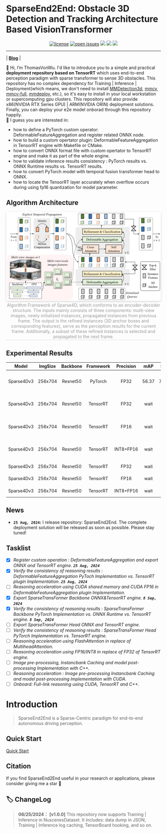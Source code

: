 # SparseEnd2End: Obstacle 3D Detection and Tracking Architecture Based VisionTransformer
<div align="center">

[![license](https://img.shields.io/github/license/ThomasVonWu/SparseEnd2End
)](https://github.com/ThomasVonWu/SparseEnd2End/blob/main/LICENSE)
[![open issues](https://img.shields.io/github/issues-raw/ThomasVonWu/SparseEnd2End
)](https://github.com/ThomasVonWu/SparseEnd2End/issues)
<img src="https://img.shields.io/github/repo-size/ThomasVonWu/SparseEnd2End.svg"/>
<img src="https://img.shields.io/badge/language-c++ | cuda-red.svg"/>
<img src="https://img.shields.io/github/stars/ThomasVonWu/SparseEnd2End.svg"/>

</div>

--------------------------------------------------------------------------------
| [**Blog**](https://zhuanlan.zhihu.com/p/715179777) |  

👋 Hi, I’m ThomasVonWu. I'd like to introduce you to a  simple and practical **deployment repository based on TensorRT** which uses end-to-end perception paradigm with sparse transformer to sense 3D obstacles. This repository has no complex dependency for Training | Inference | Deployment(which means, we don't need to install [MMDetection3d](https://github.com/open-mmlab/mmdetection3d), [mmcv](https://github.com/open-mmlab/mmcv), [mmcv-full](https://github.com/open-mmlab/mmcv), [mmdeploy](https://github.com/open-mmlab/mmdeploy), etc.), so it's easy to install in your local workstation or supercomputing gpu clusters. This repository will also provide x86(NVIDIA RTX  Series GPU) | ARM(NVIDIA ORIN) deployment solutions. Finally, you can deploy your e2e model onborad through this repository happily.  
👀 I guess you are interested in:  
- how to define a PyTorch custom operator: DeformableFeatureAggregation and register related ONNX node.
- how to build a custom opertator plugin: DeformableFeatureAggregation in TensorRT engine with Makefile or CMake.
- how to convert ONNX format file with custom opertator to TensorRT engine and make it as  part of the whole  engine.
- how to validate inference results consistency : PyTorch results vs. ONNX Runtime results vs. TensorRT results.
- how to convert PyTorch model with temporal fusion transformer head to ONNX.
- how to locate the TensorRT layer accurately when overflow occurs during using fp16 quantization for model parameter.

## Algorithm Architecture
<center>
    <img style="border-radius: 0.3125em;
    box-shadow: 0 2px 4px 0 rgba(34,36,38,.12),0 2px 10px 0 rgba(34,36,38,.08);" 
    src="resources/images/sparse4d_architecture.jpg" width="1000">
    <br>
    <div style="color:orange; border-bottom: 1px solid #d9d9d9;
    display: inline-block;
    color: #999;
    padding: 2px;">Algorithm Framework of Sparse4D, which conforms to an encoder-decoder structure. The inputs mainly consists of three components: multi-view images, newly initialized instances, propagated instances from previous frame. The output is the refined instances (3D anchor boxes and corresponding features), serve as the perception results for the current frame. Additionally, a subset of these refined instances is selected and propagated to the next frame.</div>
</center>


## Experimental Results
|         **Model**        | **ImgSize** | **Backbone** | **Framework** | **Precision** | **mAP** | **NDS** | **FPS** |                  **GPU**                  | **config**| **ckpt**|**onnx**|**engine**|
|:----------------------------:|:-------------------:|:------------------------:|:------------------------:|:----------------------:|:--------------:|:-------------:|:-------------:|:----------------:|:----------------:|:----------------:|:----------------:|:----------------:|
|         Sparse4Dv3      |    256x704     |     Resnet50    |           PyTorch       |            FP32        |     56.37     |     70.97    |     19.8     | NVIDIA GeForce RTX 3090 |[config](dataset/config/sparse4d_temporal_r50_1x1_bs1_256x704_mini.py)|[ckpt](https://drive.google.com/file/d/1sSMNB7T7LPKSr8nD9S_tSiu1mJrFMZ1I/view?usp=sharing)|     --     |     --     |
|         Sparse4Dv3      |    256x704     |     Resnet50    |          TensorRT     |            FP32        |      wait       |     wait      |     wait     | NVIDIA GeForce RTX 3090 |[config](dataset/config/sparse4d_temporal_r50_1x1_bs1_256x704_mini.py)|[ckpt](https://drive.google.com/file/d/1sSMNB7T7LPKSr8nD9S_tSiu1mJrFMZ1I/view?usp=sharing)|     wait     |     wait     |
|         Sparse4Dv3      |    256x704     |     Resnet50    |          TensorRT     |            FP16        |      wait       |     wait      |     wait     | NVIDIA GeForce RTX 3090 |[config](dataset/config/sparse4d_temporal_r50_1x1_bs1_256x704_mini.py)|[ckpt](https://drive.google.com/file/d/1sSMNB7T7LPKSr8nD9S_tSiu1mJrFMZ1I/view?usp=sharing)|     wait     |     wait     |
|         Sparse4Dv3      |    256x704     |     Resnet50    |          TensorRT     |    INT8+FP16    |      wait       |     wait      |     wait     | NVIDIA GeForce RTX 3090 |[config](dataset/config/sparse4d_temporal_r50_1x1_bs1_256x704_mini.py)|[ckpt](https://drive.google.com/file/d/1sSMNB7T7LPKSr8nD9S_tSiu1mJrFMZ1I/view?usp=sharing)|     wait     |     wait     |
|         Sparse4Dv3      |    256x704     |     Resnet50    |          TensorRT     |            FP32        |      wait       |     wait      |     wait     |          NVIDIA ORIN      |[config](dataset/config/sparse4d_temporal_r50_1x1_bs1_256x704_mini.py)|[ckpt](https://drive.google.com/file/d/1sSMNB7T7LPKSr8nD9S_tSiu1mJrFMZ1I/view?usp=sharing)|     wait     |     wait     |
|         Sparse4Dv3      |    256x704     |     Resnet50    |          TensorRT     |            FP16        |      wait       |     wait      |     wait     |          NVIDIA ORIN      |[config](dataset/config/sparse4d_temporal_r50_1x1_bs1_256x704_mini.py)|[ckpt](https://drive.google.com/file/d/1sSMNB7T7LPKSr8nD9S_tSiu1mJrFMZ1I/view?usp=sharing)|     wait     |     wait     |
|         Sparse4Dv3      |    256x704     |     Resnet50    |          TensorRT     |    INT8+FP16    |      wait       |     wait      |     wait     |          NVIDIA ORIN      |[config](dataset/config/sparse4d_temporal_r50_1x1_bs1_256x704_mini.py)|[ckpt](https://drive.google.com/file/d/1sSMNB7T7LPKSr8nD9S_tSiu1mJrFMZ1I/view?usp=sharing)|     wait     |     wait     |


## News
* **`25 Aug, 2024`:** I release repository: SparseEnd2End. The complete deployment solution will be released as soon as possible. Please stay tuned! 

## Tasklist
- [X] *Register custom operation : DeformableFeatureAggregation and export ONNX and TensorRT engine. **`25 Aug, 2024`***
- [X] *Verify the consistency of reasoning results : DeformableFeatureAggregation  PyToch Implementation  vs. TensorRT plugin Implementation. **`25 Aug, 2024`***  
- [ ] *Reasoning acceleration using CUDA shared memory and CUDA FP16 in DeformableFeatureAggregation plugin Implementation.*
- [X] *Export SparseTransFormer Backbone ONNX&TensorRT engine. **`8 Sep, 2024`***
- [X] *Verify the consistency of reasoning results : SparseTransFormer Backbone PyTorch Implementation vs. ONNX Runtime vs. TensorRT engine. **`8 Sep, 2024`***
- [ ] *Export SparseTransFormer Head ONNX and TensorRT engine.*
- [ ] *Verify the consistency of reasoning results : SparseTransFormer Head PyTorch Implementation vs. TensorRT engine.*
- [ ] *Reasoning acceleration using FlashAttention in replace of MultiheadAttention.*
- [ ] *Reasoning acceleration using FP16/INT8  in replace of FP32 of TensorRT engine.*
- [ ] *Image pre-processing, Instancbank Caching and model post-processing Implementation with C++.*
- [ ] *Reasoning acceleration : Image pre-processing Instancbank Caching and model post-processing Implementation with CUDA.*
- [ ] *Onboard: Full-link reasoning using CUDA, TensorRT and C++.*

# Introduction
> SparseEnd2End is a Sparse-Centric paradigm for end-to-end autonomous driving perception.  

## Quick Start
[Quick Start](QUICK-START.md)

## Citation
If you find SparseEnd2End useful in your research or applications, please consider giving me a star &#127775;  

## 🏷 ChangeLog
>**08/25/2024：** **[v1.0.0]** This repository now supports Training | Inference in NuscenesDataset. It includes: data dump in JSON, Training | Inference  log caching, TensorBoard hooking, and so on. 